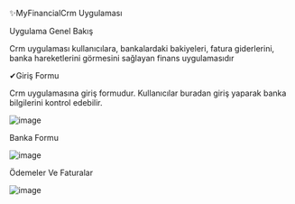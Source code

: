 ✨MyFinancialCrm Uygulaması

Uygulama Genel Bakış

Crm uygulaması kullanıcılara, bankalardaki bakiyeleri, fatura giderlerini, banka hareketlerini görmesini sağlayan finans uygulamasıdır

✔Giriş Formu

Crm uygulamasına giriş formudur. Kullanıcılar buradan giriş yaparak banka bilgilerini kontrol edebilir.

![image](https://github.com/user-attachments/assets/fec41c5c-5865-4759-a9bf-370be0429fb0)

Banka Formu

![image](https://github.com/user-attachments/assets/247aa93c-9545-4096-ad91-0a7dc69b0669)

Ödemeler Ve Faturalar

![image](https://github.com/user-attachments/assets/9637bacb-93da-46e5-ae3a-c7edf179bc04)



